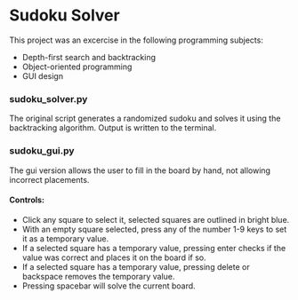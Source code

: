 # Sudoku Solver

This project was an excercise in the following programming subjects:
- Depth-first search and backtracking
- Object-oriented programming
- GUI design

### sudoku_solver.py
The original script generates a randomized sudoku and solves it using the backtracking algorithm.
Output is written to the terminal.

### sudoku_gui.py

The gui version allows the user to fill in the board by hand, not allowing incorrect placements.

#### Controls:
- Click any square to select it, selected squares are outlined in bright blue.
- With an empty square selected, press any of the number 1-9 keys to set it as a temporary value.
- If a selected square has a temporary value, pressing enter checks if the value was correct and places it on the board if so.
- If a selected square has a temporary value, pressing delete or backspace removes the temporary value.
- Pressing spacebar will solve the current board.
